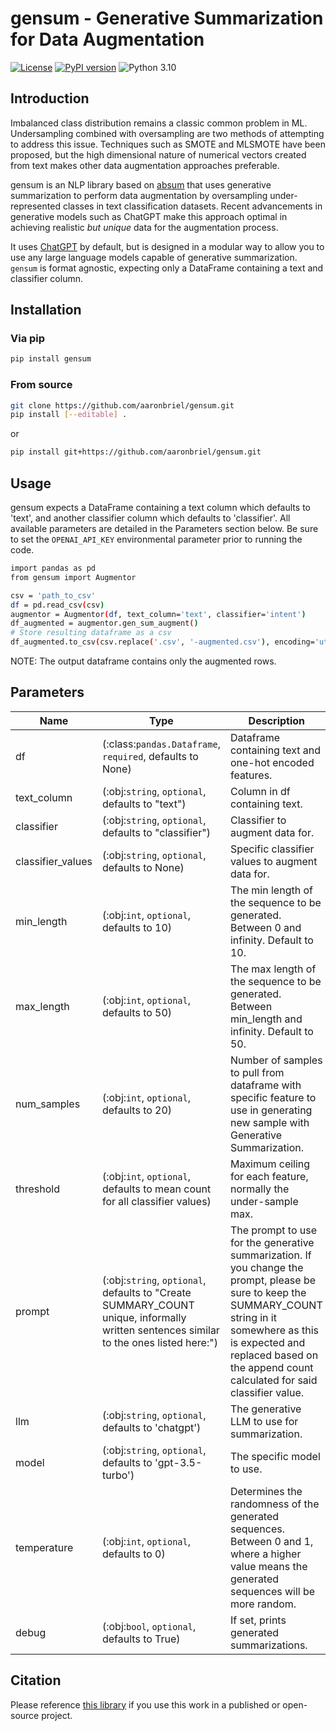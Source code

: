 # gensum - Generative Summarization for Data Augmentation

[![License](https://img.shields.io/badge/License-Apache%202.0-blue.svg)](https://opensource.org/licenses/Apache-2.0)
[![PyPI version](https://badge.fury.io/py/gensum.svg)](https://badge.fury.io/py/gensum)
![Python 3.10](https://img.shields.io/badge/python-3.6%20%7C%203.7-green.svg)

## Introduction
Imbalanced class distribution remains a classic common problem in ML. Undersampling combined with oversampling are two methods of attempting to address this issue. 
Techniques such as SMOTE and MLSMOTE have been proposed, but the high dimensional nature of numerical vectors created from text makes other data augmentation approaches preferable.

gensum is an NLP library based on [absum](https://github.com/aaronbriel/absum) that uses generative summarization to perform data augmentation by oversampling under-represented classes in text classification datasets. Recent advancements in generative models such as ChatGPT make this approach optimal in achieving realistic *but unique* data for the augmentation process.

It uses [ChatGPT](https://openai.com/blog/chatgpt) by default, but is designed in a modular way to allow you to use any large language models capable of generative summarization. `gensum` is format agnostic, expecting only a DataFrame containing a text and classifier column. 

## Installation
### Via pip

```bash
pip install gensum
```

### From source

```bash
git clone https://github.com/aaronbriel/gensum.git
pip install [--editable] .
```

or

```bash
pip install git+https://github.com/aaronbriel/gensum.git
```

## Usage

gensum expects a DataFrame containing a text column which defaults to 'text', and another classifier column which defaults to 'classifier'. All available parameters are detailed in the Parameters section below. Be sure to set the `OPENAI_API_KEY` environmental parameter prior to running the code.

```bash
import pandas as pd
from gensum import Augmentor

csv = 'path_to_csv'
df = pd.read_csv(csv)
augmentor = Augmentor(df, text_column='text', classifier='intent')
df_augmented = augmentor.gen_sum_augment()
# Store resulting dataframe as a csv
df_augmented.to_csv(csv.replace('.csv', '-augmented.csv'), encoding='utf-8', index=False)
```

NOTE: The output dataframe contains only the augmented rows.

## Parameters

| Name | Type | Description |
| ---- | ---- | ----------- |
| df | (:class:`pandas.Dataframe`, `required`, defaults to None) | Dataframe containing text and one-hot encoded features.
| text_column | (:obj:`string`, `optional`, defaults to "text") | Column in df containing text.
| classifier | (:obj:`string`, `optional`, defaults to "classifier") | Classifier to augment data for.
| classifier_values | (:obj:`string`, `optional`, defaults to None) | Specific classifier values to augment data for.
| min_length | (:obj:`int`, `optional`, defaults to 10) | The min length of the sequence to be generated. Between 0 and infinity. Default to 10.
| max_length | (:obj:`int`, `optional`, defaults to 50) | The max length of the sequence to be generated. Between min_length and infinity. Default to 50.
| num_samples | (:obj:`int`, `optional`, defaults to 20) | Number of samples to pull from dataframe with specific feature to use in generating new sample with Generative Summarization.
| threshold | (:obj:`int`, `optional`, defaults to mean count for all classifier values) | Maximum ceiling for each feature, normally the under-sample max.
| prompt  | (:obj:`string`, `optional`, defaults to "Create SUMMARY_COUNT unique, informally written sentences similar to the ones listed here:") | The prompt to use for the generative summarization. If you change the prompt, please be sure to keep the SUMMARY_COUNT string in it somewhere as this is expected and replaced based on the append count calculated for said classifier value.
| llm | (:obj:`string`, `optional`, defaults to 'chatgpt') | The generative LLM to use for summarization.
| model | (:obj:`string`, `optional`, defaults to 'gpt-3.5-turbo') | The specific model to use.
| temperature | (:obj:`int`, `optional`, defaults to 0) | Determines the randomness of the generated sequences. Between 0 and 1, where a higher value means the generated sequences will be more random.
| debug | (:obj:`bool`, `optional`, defaults to True) | If set, prints generated summarizations.

## Citation

Please reference [this library](https://github.com/aaronbriel/gensum) if you use this work in a published or open-source project.
